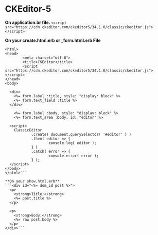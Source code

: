 # CKEditor-5
**On application.br file.**
```<script src="https://cdn.ckeditor.com/ckeditor5/34.1.0/classic/ckeditor.js"></script>```

**On your create.html.erb or _form.html.erb File** 
```<!DOCTYPE html>
<html>
<head>
        <meta charset="utf-8">
        <title>CKEditor</title>
        <script src="https://cdn.ckeditor.com/ckeditor5/34.1.0/classic/ckeditor.js"></script>
</head>
<body>

  <div>
    <%= form.label :title, style: "display: block" %>
    <%= form.text_field :title %>
  </div>

    <%= form.label :body, style: "display: block" %>
    <%= form.text_area :body, id: "editor" %>

  <script>
    ClassicEditor
            .create( document.querySelector( '#editor' ) )
            .then( editor => {
                    console.log( editor );
            } )
            .catch( error => {
                    console.error( error );
            } );
  </script>
</body>
</html>```

**On your show.html.erb**
```<div id="<%= dom_id post %>">
  <p>
    <strong>Title:</strong>
    <%= post.title %>
  </p>

  <p>
    <strong>Body:</strong>
    <%= raw post.body %>
  </p>
</div>```
      



